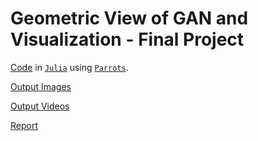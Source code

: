 # Geometric View of GAN and Visualization - Final Project

[Code](gan1d.jl) in [`Julia`](https://julialang.org/) using [`Parrots`](http://www.parrotsdnn.org/).

[Output Images](images/)

[Output Videos](videos/)

[Report](report.pdf)
